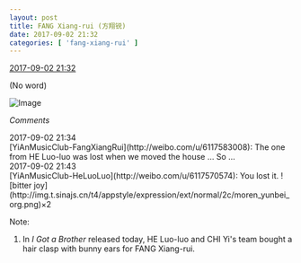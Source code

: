 ```yaml
---
layout: post
title: FANG Xiang-rui (方翔锐)
date: 2017-09-02 21:32
categories: [ 'fang-xiang-rui' ]
---
```


<div class="weibo-info">
  <a href="http://weibo.com/6117583008/FjZt3FMe9">2017-09-02 21:32</a>
</div>

(No word)

<!-- more -->

![Image](http://wx4.sinaimg.cn/mw690/006G0KNGgy1fj5guk53ydj30k00zk79i.jpg)

*Comments*

<div class="weibo-info">2017-09-02 21:34</div>
[YiAnMusicClub-FangXiangRui](http://weibo.com/u/6117583008): The one from HE Luo-luo was lost when we moved the house … So …

<div class="weibo-info">2017-09-02 21:43</div>
[YiAnMusicClub-HeLuoLuo](http://weibo.com/u/6117570574): You lost it. ![bitter joy](http://img.t.sinajs.cn/t4/appstyle/expression/ext/normal/2c/moren_yunbei_org.png)×2

Note:
1. In *I Got a Brother* released today, HE Luo-luo and CHI Yi's team bought a hair clasp with bunny ears for FANG Xiang-rui.
